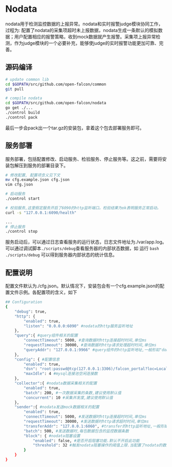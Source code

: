 # Nodata

nodata用于检测监控数据的上报异常。nodata和实时报警judge模块协同工作，过程为: 配置了nodata的采集项超时未上报数据，nodata生成一条默认的模拟数据；用户配置相应的报警策略，收到mock数据就产生报警。采集项上报异常检测，作为judge模块的一个必要补充，能够使judge的实时报警功能更加可靠、完善。

## 源码编译

```bash
# update common lib
cd $GOPATH/src/github.com/open-falcon/common
git pull

# compile nodata
cd $GOPATH/src/github.com/open-falcon/nodata
go get ./...
./control build
./control pack
```

最后一步会pack出一个tar.gz的安装包，拿着这个包去部署服务即可。

## 服务部署
服务部署，包括配置修改、启动服务、检验服务、停止服务等。这之前，需要将安装包解压到服务的部署目录下。

```bash
# 修改配置, 配置项含义见下文
mv cfg.example.json cfg.json
vim cfg.json

# 启动服务
./control start

# 校验服务,这里假定服务开启了6090的http监听端口。检验结果为ok表明服务正常启动。
curl -s "127.0.0.1:6090/health"

...
# 停止服务
./control stop

```
服务启动后，可以通过日志查看服务的运行状态，日志文件地址为./var/app.log。可以通过调试脚本```./scripts/debug```查看服务器的内部状态数据，如 运行 ```bash ./scripts/debug``` 可以得到服务器内部状态的统计信息。


## 配置说明
配置文件默认为./cfg.json。默认情况下，安装包会有一个cfg.example.json的配置文件示例。各配置项的含义，如下

```bash
## Configuration
{
    "debug": true,
    "http": {
        "enabled": true,
        "listen": "0.0.0.0:6090" #nodata的http服务监听地址
    },
    "query":{ #query组件相关的配置
        "connectTimeout": 5000, #查询数据时http连接超时时间,单位ms
        "requestTimeout": 30000, #查询数据时http请求处理超时时间,单位ms
        "queryAddr": "127.0.0.1:9966" #query组件的http监听地址,一般形如"domain.query.service:9966"
    },
    "config": { #配置信息
        "enabled": true,
        "dsn": "root:passwd@tcp(127.0.0.1:3306)/falcon_portal?loc=Local&parseTime=true&wait_timeout=604800", #portal的数据库连接信息,默认数据库为falcon_portal
        "maxIdle": 4 #mysql连接池空闲连接数
    },
    "collector":{ #nodata数据采集相关的配置
        "enabled": true,
        "batch": 200, #一次数据采集的条数,建议使用默认值
        "concurrent": 10 #采集并发度,建议使用默认值
    },
    "sender":{ #nodata发送mock数据相关的配置
        "enabled": true,
        "connectTimeout": 5000, #发送数据时http连接超时时间,单位ms
        "requestTimeout": 30000, #发送数据时http请求超时时间,单位ms
        "transferAddr": "127.0.0.1:6060", #transfer的http监听地址,一般形如"domain.transfer.service:6060"
        "batch": 500, #发送数据时,每包数据包含的监控数据条数
        "block": { #nodata阻塞设置
            "enabled": false, #是否开启阻塞功能.默认不开启此功能
            "threshold": 32 #触发nodata阻塞操作的阈值上限.当配置了nodata的数据项,数据上报中断的百分比,大于此阈值上限时,nodata阻塞mock数据的发送
        }
    }
}
       
```

